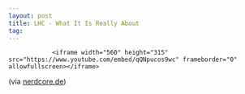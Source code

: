 ```yaml
---
layout: post
title: LHC - What It Is Really About
tag: 
---
```



                <iframe width="560" height="315" src="https://www.youtube.com/embed/qQNpucos9wc" frameborder="0" allowfullscreen></iframe>
<p>(via <a href=" https://www.youtube.com/embed/qQNpucos9wc">nerdcore.de</a>)</p>
            

